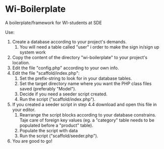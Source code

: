# Wi-Boilerplate
A boilerplate/framework for WI-students at SDE

Use:
1. Create a database according to your project's demands.
    1. You will need a table called "user" i order to make the sign in/sign up system work
2. Copy the content of the directory "wi-boilerplate" to your project's location.
3. Edit the file "config.php" according to your own info.
4. Edit the file "scaffold/index.php":
    1. Set the prefix-string to look for in your database tables.
    2. Set the target directory name where you want the PHP class files saved (preferably "Model").
    3. Decide if you need a seeder script created.
    4. Run the script ("scaffold/index.php").
5. If you created a seeder script in step 4.4 download and open this file in your editor.
    1. Rearrange the script blocks according to your database constrains. Taje care of foreign key values
       (eg. a "category" table needs to be populated before a "product" table).
    2. Populate the script with data
    3. Run the script ("scaffold/seeder.php").
6. You are good to go!
